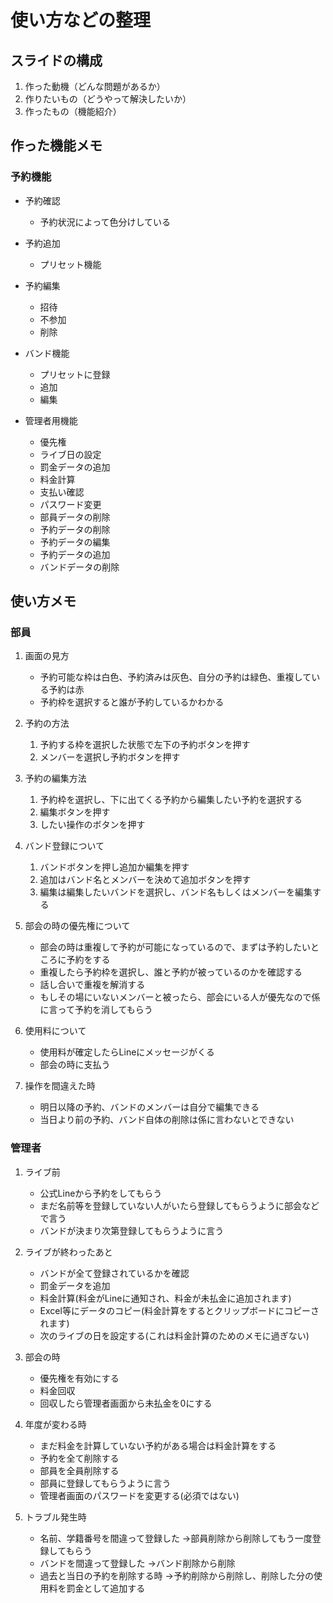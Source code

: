# 使い方などの整理  

## スライドの構成  

1. 作った動機（どんな問題があるか）  
1. 作りたいもの（どうやって解決したいか）  
1. 作ったもの（機能紹介）  

## 作った機能メモ

### 予約機能　　

* 予約確認
  * 予約状況によって色分けしている
* 予約追加
  * プリセット機能
* 予約編集
  * 招待
  * 不参加
  * 削除

* バンド機能
  * プリセットに登録
  * 追加
  * 編集

* 管理者用機能
  * 優先権
  * ライブ日の設定
  * 罰金データの追加
  * 料金計算
  * 支払い確認
  * パスワード変更
  * 部員データの削除
  * 予約データの削除
  * 予約データの編集
  * 予約データの追加
  * バンドデータの削除

## 使い方メモ

### 部員  

1. 画面の見方  
   * 予約可能な枠は白色、予約済みは灰色、自分の予約は緑色、重複している予約は赤
   * 予約枠を選択すると誰が予約しているかわかる

2. 予約の方法  
   1. 予約する枠を選択した状態で左下の予約ボタンを押す
   2. メンバーを選択し予約ボタンを押す

3. 予約の編集方法
   1. 予約枠を選択し、下に出てくる予約から編集したい予約を選択する
   2. 編集ボタンを押す
   3. したい操作のボタンを押す

4. バンド登録について
   1. バンドボタンを押し追加か編集を押す
   2. 追加はバンド名とメンバーを決めて追加ボタンを押す
   3. 編集は編集したいバンドを選択し、バンド名もしくはメンバーを編集する

5. 部会の時の優先権について
   * 部会の時は重複して予約が可能になっているので、まずは予約したいところに予約をする
   * 重複したら予約枠を選択し、誰と予約が被っているのかを確認する
   * 話し合いで重複を解消する
   * もしその場にいないメンバーと被ったら、部会にいる人が優先なので係に言って予約を消してもらう

6. 使用料について
   * 使用料が確定したらLineにメッセージがくる
   * 部会の時に支払う

7. 操作を間違えた時
   * 明日以降の予約、バンドのメンバーは自分で編集できる
   * 当日より前の予約、バンド自体の削除は係に言わないとできない

### 管理者

1. ライブ前
   * 公式Lineから予約をしてもらう
   * まだ名前等を登録していない人がいたら登録してもらうように部会などで言う
   * バンドが決まり次第登録してもらうように言う

2. ライブが終わったあと
   * バンドが全て登録されているかを確認
   * 罰金データを追加
   * 料金計算(料金がLineに通知され、料金が未払金に追加されます)
   * Excel等にデータのコピー(料金計算をするとクリップボードにコピーされます)
   * 次のライブの日を設定する(これは料金計算のためのメモに過ぎない)

3. 部会の時
   * 優先権を有効にする
   * 料金回収
   * 回収したら管理者画面から未払金を0にする

4. 年度が変わる時
   * まだ料金を計算していない予約がある場合は料金計算をする
   * 予約を全て削除する
   * 部員を全員削除する
   * 部員に登録してもらうように言う
   * 管理者画面のパスワードを変更する(必須ではない)

5. トラブル発生時
   * 名前、学籍番号を間違って登録した →部員削除から削除してもう一度登録してもらう
   * バンドを間違って登録した →バンド削除から削除
   * 過去と当日の予約を削除する時 →予約削除から削除し、削除した分の使用料を罰金として追加する
